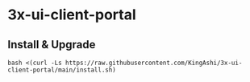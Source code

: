 <h1>3x-ui-client-portal</h1>

## Install & Upgrade

```
bash <(curl -Ls https://raw.githubusercontent.com/KingAshi/3x-ui-client-portal/main/install.sh)
```
